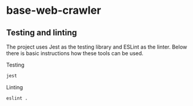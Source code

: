 # base-web-crawler

## Testing and linting

The project uses Jest as the testing library and ESLint as the linter. Below there is basic instructions how these tools can be used.

Testing

```bash
jest
```

Linting

```bash
eslint .
```